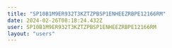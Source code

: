 ```yaml
---
title: "SP10B1M9ER932T3KZTZPBSP1ENHEEZRBPE12166RM"
date: 2024-02-26T08:18:24.432Z
user: SP10B1M9ER932T3KZTZPBSP1ENHEEZRBPE12166RM
layout: "users"
---
```

    